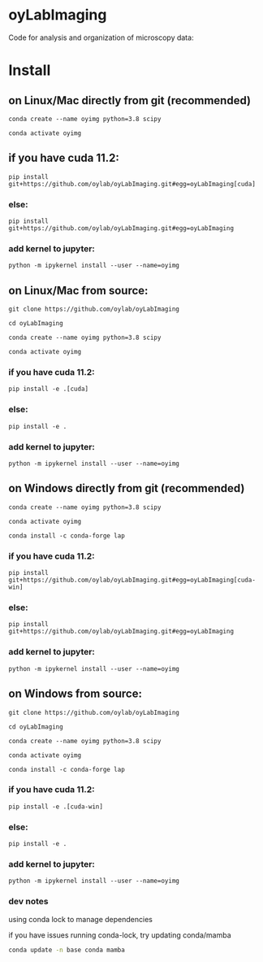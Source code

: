 # oyLabImaging
Code for analysis and organization of microscopy data:


# Install 

## on Linux/Mac directly from git (recommended)

```
conda create --name oyimg python=3.8 scipy

conda activate oyimg
```
## if you have cuda 11.2:

`pip install git+https://github.com/oylab/oyLabImaging.git#egg=oyLabImaging[cuda]`

### **else:**

`pip install git+https://github.com/oylab/oyLabImaging.git#egg=oyLabImaging`

### **add kernel to jupyter:**

`python -m ipykernel install --user --name=oyimg`



## on Linux/Mac from source:
```
git clone https://github.com/oylab/oyLabImaging

cd oyLabImaging

conda create --name oyimg python=3.8 scipy

conda activate oyimg
```
### **if you have cuda 11.2:**
`pip install -e .[cuda]`

### **else:**

`pip install -e .`

### **add kernel to jupyter:**

`python -m ipykernel install --user --name=oyimg`



## on Windows directly from git (recommended)

```
conda create --name oyimg python=3.8 scipy

conda activate oyimg

conda install -c conda-forge lap
```
### **if you have cuda 11.2:**


`pip install git+https://github.com/oylab/oyLabImaging.git#egg=oyLabImaging[cuda-win]`

### **else:**

`pip install git+https://github.com/oylab/oyLabImaging.git#egg=oyLabImaging`

### **add kernel to jupyter:**

`python -m ipykernel install --user --name=oyimg`


## on Windows from source:

```
git clone https://github.com/oylab/oyLabImaging

cd oyLabImaging

conda create --name oyimg python=3.8 scipy

conda activate oyimg

conda install -c conda-forge lap
```

### **if you have cuda 11.2:**
`pip install -e .[cuda-win]`

### **else:**

`pip install -e .`

### **add kernel to jupyter:**

`python -m ipykernel install --user --name=oyimg`


### dev notes

using conda lock to manage dependencies

if you have issues running conda-lock, try updating conda/mamba

```sh
conda update -n base conda mamba
```

